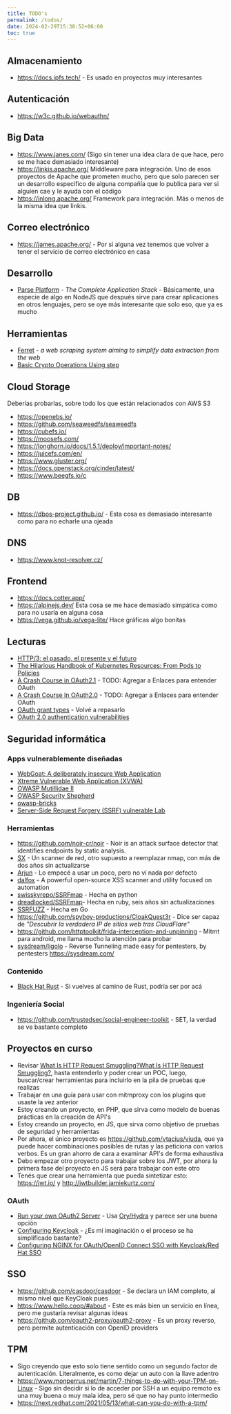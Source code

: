 ```yaml
---
title: TODO's
permalink: /todos/
date: 2024-02-29T15:38:52+06:00
toc: true
---
```


## Almacenamiento
* https://docs.ipfs.tech/ - Es usado en proyectos muy interesantes

## Autenticación
* https://w3c.github.io/webauthn/

## Big Data
* https://www.janes.com/ (Sigo sin tener una idea clara de que hace, pero se me hace demasiado interesante)
* https://linkis.apache.org/ Middleware para integración. Uno de esos proyectos de Apache que prometen mucho, pero que solo parecen ser un desarrollo específico de alguna compañía que lo publica para ver si alguien cae y le ayuda con el código
* https://inlong.apache.org/ Framework para integración. Más o menos de la misma idea que linkis.

## Correo electrónico
* https://james.apache.org/ - Por si alguna vez tenemos que volver a tener el servicio de correo electrónico en casa

## Desarrollo
* [Parse Platform](https://parseplatform.org/) - *The Complete Application Stack* - Básicamente, una especie de algo en NodeJS que después sirve para crear aplicaciones en otros lenguajes, pero se oye más interesante que solo eso, que ya es mucho

## Herramientas
* [Ferret](https://www.montferret.dev/) - *a web scraping system aiming to simplify data extraction from the web*
* [Basic Crypto Operations Using step](https://smallstep.com/docs/step-cli/basic-crypto-operations/)

## Cloud Storage
Deberías probarlas, sobre todo los que están relacionados con AWS S3
* https://openebs.io/
* https://github.com/seaweedfs/seaweedfs
* https://cubefs.io/
* https://moosefs.com/
* https://longhorn.io/docs/1.5.1/deploy/important-notes/
* https://juicefs.com/en/
* https://www.gluster.org/
* https://docs.openstack.org/cinder/latest/
* https://www.beegfs.io/c

## DB
* https://dbos-project.github.io/ - Esta cosa es demasiado interesante como para no echarle una ojeada

## DNS
* https://www.knot-resolver.cz/

## Frontend
* https://docs.cotter.app/
* https://alpinejs.dev/ Esta cosa se me hace demasiado simpática como para no usarla en alguna cosa
* https://vega.github.io/vega-lite/ Hace gráficas algo bonitas

## Lecturas
* [HTTP/3: el pasado, el presente y el futuro](https://blog.cloudflare.com/http3-the-past-present-and-future-es-es/)
* [The Hilarious Handbook of Kubernetes Resources: From Pods to Policies](https://medium.com/@s.atmaramani/the-hilarious-handbook-of-kubernetes-resources-from-pods-to-policies-5b8b0a583493)
* [A Crash Course in OAuth2.1](https://jc1175.medium.com/a-crash-course-in-oauth2-1-1b882fb50fc6) - TODO: Agregar a Enlaces para entender OAuth
* [A Crash Course In OAuth2.0](https://jc1175.medium.com/a-crash-course-in-oauth-c4c00e418db0) - TODO: Agregar a Enlaces para entender OAuth
* [OAuth grant types](https://portswigger.net/web-security/oauth/grant-types) - Volvé a repasarlo
* [OAuth 2.0 authentication vulnerabilities](https://portswigger.net/web-security/oauth)

## Seguridad informática

### Apps vulnerablemente diseñadas
* [WebGoat: A deliberately insecure Web Application](https://github.com/WebGoat/WebGoat)
* [Xtreme Vulnerable Web Application (XVWA)](https://github.com/s4n7h0/xvwa)
* [OWASP Mutillidae II](https://github.com/webpwnized/mutillidae)
* [OWASP Security Shepherd](https://github.com/OWASP/SecurityShepherd)
* [owasp-bricks](https://github.com/itsos4devs/owasp-bricks)
* [Server-Side Request Forgery (SSRF) vulnerable Lab](https://github.com/incredibleindishell/SSRF_Vulnerable_Lab)

### Herramientas
* https://github.com/noir-cr/noir - Noir is an attack surface detector that identifies endpoints by static analysis.
* [SX](https://github.com/v-byte-cpu/sx) - Un scanner de red, otro supuesto a reemplazar nmap, con más de dos años sin actualizarse
* [Arjun](https://github.com/s0md3v/Arjun) - Lo empecé a usar un poco, pero no ví nada por defecto
* [dalfox](https://github.com/hahwul/dalfox) - A powerful open-source XSS scanner and utility focused on automation
* [swisskyrepo/SSRFmap](https://github.com/swisskyrepo/SSRFmap) - Hecha en python
* [dreadlocked/SSRFmap](https://github.com/dreadlocked/SSRFmap)- Hecha en ruby, seis años sin actualizaciones
* [SSRFUZZ](https://github.com/ryandamour/ssrfuzz) - Hecha en Go
* https://github.com/spyboy-productions/CloakQuest3r - Dice ser capaz de *"Descubrir la verdadera IP de sitios web tras CloudFlare"*
* https://github.com/httptoolkit/frida-interception-and-unpinning - Mitmt para android, me llama mucho la atención para probar
* [sysdream/ligolo](https://github.com/sysdream/ligolo) - Reverse Tunneling made easy for pentesters, by pentesters https://sysdream.com/

### Contenido
* [Black Hat Rust](https://github.com/skerkour/black-hat-rust) - Si vuelves al camino de Rust, podría ser por acá

### Ingeniería Social
* https://github.com/trustedsec/social-engineer-toolkit - SET, la verdad se ve bastante completo

## Proyectos en curso 
* Revisar [What Is HTTP Request Smuggling?What Is HTTP Request Smuggling?](https://brightsec.com/blog/http-request-smuggling-hrs/), hasta entenderlo y poder crear un POC, luego, buscar/crear herramientas para incluirlo en la pila de pruebas que realizas
* Trabajar en una guía para usar con mitmproxy con los plugins que usaste la vez anterior
* Estoy creando un proyecto, en PHP, que sirva como modelo de buenas prácticas en la creación de API's
* Estoy creando un proyecto, en JS, que sirva como objetivo de pruebas de seguridad y herramientas
* Por ahora, el único proyecto es https://github.com/vtacius/viuda, que ya puede hacer combinaciones posibles de rutas y las peticiona con varios verbos. Es un gran ahorro de cara a examinar API's de forma exhaustiva
* Debo empezar otro proyecto para trabajar sobre los JWT, por ahora la primera fase del proyecto en JS será para trabajar con este otro
* Tenés que crear una herramienta que pueda sintetizar esto: https://jwt.io/ y http://jwtbuilder.jamiekurtz.com/

### OAuth
* [Run your own OAuth2 Server](https://www.ory.sh/run-oauth2-server-open-source-api-security/) - Usa [Ory/Hydra](https://github.com/ory/hydra) y parece ser una buena opción
* [Configuring Keycloak](https://www.keycloak.org/server/configuration) - ¿Es mi imaginación o el proceso se ha simplificado bastante?
* [Configuring NGINX for OAuth/OpenID Connect SSO with Keycloak/Red Hat SSO](https://developers.redhat.com/blog/2018/10/08/configuring-nginx-keycloak-oauth-oidc#)

## SSO
* https://github.com/casdoor/casdoor - Se declara un IAM completo, al mismo nivel que KeyCloak pues
* https://www.hello.coop/#about - Este es más bien un servicio en línea, pero me gustaría revisar algunas ideas
* https://github.com/oauth2-proxy/oauth2-proxy - Es un proxy reverso, pero permite autenticación con OpenID providers

## TPM
* Sigo creyendo que esto solo tiene sentido como un segundo factor de autenticación. Literalmente, es como dejar un auto con la llave adentro
* https://www.monperrus.net/martin/7-things-to-do-with-your-TPM-on-Linux - Sigo sin decidir si lo de acceder por SSH a un equipo remoto es una muy buena o muy mala idea, pero sé que no hay punto intermedio
* https://next.redhat.com/2021/05/13/what-can-you-do-with-a-tpm/

